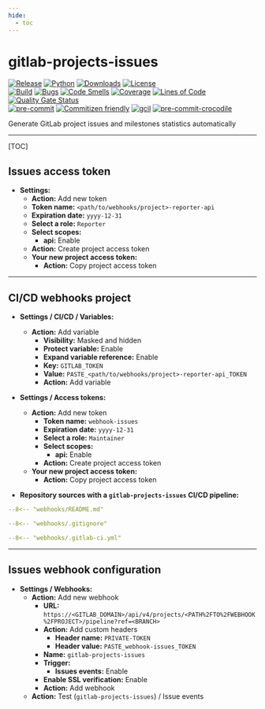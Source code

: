 ```yaml
---
hide:
  - toc
---
```


# gitlab-projects-issues

<!-- markdownlint-disable no-inline-html -->

[![Release](https://img.shields.io/pypi/v/gitlab-projects-issues?color=blue)](https://pypi.org/project/gitlab-projects-issues)
[![Python](https://img.shields.io/pypi/pyversions/gitlab-projects-issues?color=blue)](https://pypi.org/project/gitlab-projects-issues)
[![Downloads](https://img.shields.io/pypi/dm/gitlab-projects-issues?color=blue)](https://pypi.org/project/gitlab-projects-issues)
[![License](https://img.shields.io/gitlab/license/RadianDevCore/tools/gitlab-projects-issues?color=blue)](https://gitlab.com/RadianDevCore/tools/gitlab-projects-issues/-/blob/main/LICENSE)
<br />
[![Build](https://gitlab.com/RadianDevCore/tools/gitlab-projects-issues/badges/main/pipeline.svg)](https://gitlab.com/RadianDevCore/tools/gitlab-projects-issues/-/commits/main/)
[![Bugs](https://sonarcloud.io/api/project_badges/measure?project=RadianDevCore_gitlab-projects-issues&metric=bugs)](https://sonarcloud.io/dashboard?id=RadianDevCore_gitlab-projects-issues)
[![Code Smells](https://sonarcloud.io/api/project_badges/measure?project=RadianDevCore_gitlab-projects-issues&metric=code_smells)](https://sonarcloud.io/dashboard?id=RadianDevCore_gitlab-projects-issues)
[![Coverage](https://sonarcloud.io/api/project_badges/measure?project=RadianDevCore_gitlab-projects-issues&metric=coverage)](https://sonarcloud.io/dashboard?id=RadianDevCore_gitlab-projects-issues)
[![Lines of Code](https://sonarcloud.io/api/project_badges/measure?project=RadianDevCore_gitlab-projects-issues&metric=ncloc)](https://sonarcloud.io/dashboard?id=RadianDevCore_gitlab-projects-issues)
[![Quality Gate Status](https://sonarcloud.io/api/project_badges/measure?project=RadianDevCore_gitlab-projects-issues&metric=alert_status)](https://sonarcloud.io/dashboard?id=RadianDevCore_gitlab-projects-issues)
<br />
[![pre-commit](https://img.shields.io/badge/pre--commit-enabled-brightgreen?logo=pre-commit)](https://github.com/pre-commit/pre-commit)
[![Commitizen friendly](https://img.shields.io/badge/commitizen-friendly-brightgreen.svg)](https://commitizen-tools.github.io/commitizen/)
[![gcil](https://img.shields.io/badge/gcil-enabled-brightgreen?logo=gitlab)](https://radiandevcore.gitlab.io/tools/gcil)
[![pre-commit-crocodile](https://img.shields.io/badge/pre--commit--crocodile-enabled-brightgreen?logo=gitlab)](https://radiandevcore.gitlab.io/tools/pre-commit-crocodile)

Generate GitLab project issues and milestones statistics automatically

---

[TOC]

<span class="page-break"></span>

## Issues access token

- **Settings:**
    - **Action:** Add new token
    - **Token name:** `<path/to/webhooks/project>-reporter-api`
    - **Expiration date:** `yyyy-12-31`
    - **Select a role:** `Reporter`
    - **Select scopes:**
        - **api:** Enable
    - **Action:** Create project access token
    - **Your new project access token:**
        - **Action:** Copy project access token

---

<span class="page-break"></span>

## CI/CD webhooks project

- **Settings / CI/CD / Variables:**
    - **Action:** Add variable
        - **Visibility:** Masked and hidden
        - **Protect variable:** Enable
        - **Expand variable reference:** Enable
        - **Key:** `GITLAB_TOKEN`
        - **Value:** `PASTE_<path/to/webhooks/project>-reporter-api_TOKEN`
        - **Action:** Add variable

- **Settings / Access tokens:**
    - **Action:** Add new token
        - **Token name:** `webhook-issues`
        - **Expiration date:** `yyyy-12-31`
        - **Select a role:** `Maintainer`
        - **Select scopes:**
            - **api:** Enable
        - **Action:** Create project access token
    - **Your new project access token:**
        - **Action:** Copy project access token

- **Repository sources with a `gitlab-projects-issues` CI/CD pipeline:**

```yaml title="Webhooks / README.md"
--8<-- "webhooks/README.md"
```

```yaml title="Webhooks / .gitignore"
--8<-- "webhooks/.gitignore"
```

<span class="page-break"></span>

```yaml title="Webhooks / .gitlab-ci.yml"
--8<-- "webhooks/.gitlab-ci.yml"
```

---

<span class="page-break"></span>

## Issues webhook configuration

- **Settings / Webhooks:**
    - **Action:** Add new webhook
        - **URL:** `https://<GITLAB_DOMAIN>/api/v4/projects/<PATH%2FTO%2FWEBHOOK%2FPROJECT>/pipeline?ref=<BRANCH>`
        - **Action:** Add custom headers
            - **Header name:** `PRIVATE-TOKEN`
            - **Header value:** `PASTE_webhook-issues_TOKEN`
        - **Name:** `gitlab-projects-issues`
        - **Trigger:**
            - **Issues events:** Enable
        - **Enable SSL verification:** Enable
        - **Action:** Add webhook
    - **Action:** Test (`gitlab-projects-issues`) / Issue events
